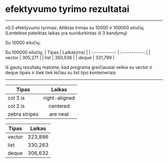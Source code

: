 # efektyvumo tyrimo rezultatai
************************************************************
v0.5 efektyvumo tyrimas:
Atliktas trimas su 10000 ir 100000 eilučių
(Lentelėse pateiktas laikas yra suvidurkintas iš 3 bandymų)

Su 10000 eilučių: 


Su 100000 eilučių: 
|     Tipas     |   Laikas(ms)  |
| :-----------: | :-----------: |
|     vector    |    305,271    |
|      list     |    350,538    |
|     deque     |    331,799    |


Iš gautų rezultatų matome, kad programa greičiausiai veikia su vector ir deque tipais ir šiek tiek lėčiau su list tipo konteineriais
************************************************************
| Tipas        | Laikas         |
| ------------- |:-------------:|
| col 3 is      | right-aligned |
| col 2 is      | centered      |
| zebra stripes | are neat      |

| Tipas         | Laikas        |
| ------------- | ------------- |
| vector        | 323,886       |
| list          | 330,263       |
| deque         | 306,632       |
